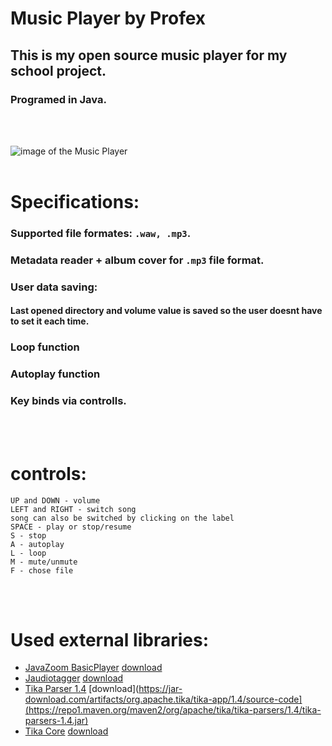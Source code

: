 # Music Player by Profex

## This is my open source music player for my school project.
### Programed in Java.
<br>
<br>

![image of the Music Player](https://github.com/Profex993/Music-player/assets/68472681/148070a5-d235-4eab-9d82-31c43b12b303)
<br>
<br>

# Specifications:
### Supported file formates: ``` .waw, .mp3 ```.
### Metadata reader + album cover for ``` .mp3 ``` file format.
### User data saving:
#### Last opened directory and volume value is saved so the user doesnt have to set it each time. 
### Loop function
### Autoplay function
### Key binds via controlls.
<br>
<br>

# controls:
```
UP and DOWN - volume
LEFT and RIGHT - switch song
song can also be switched by clicking on the label
SPACE - play or stop/resume
S - stop
A - autoplay
L - loop
M - mute/unmute
F - chose file
```
<br>
<br>

# Used external libraries:
- [JavaZoom BasicPlayer](https://github.com/whamtet/BasicPlayer/blob/master/src/javazoom/jlgui/basicplayer/BasicPlayer.java) [download](https://jar-download.com/artifacts/com.googlecode.soundlibs/basicplayer/3.0.0.0/source-code)
- [Jaudiotagger](https://github.com/marcoc1712/jaudiotagger) [download](https://jar-download.com/artifacts/net.jthink/jaudiotagger/3.0.1/source-code)
- [Tika Parser 1.4](https://github.com/apache/tika) [download](https://jar-download.com/artifacts/org.apache.tika/tika-app/1.4/source-code](https://repo1.maven.org/maven2/org/apache/tika/tika-parsers/1.4/tika-parsers-1.4.jar)
- [Tika Core](https://github.com/apache/tika) [download](https://repo1.maven.org/maven2/org/apache/tika/tika-core/1.4/tika-core-1.4.jar)

